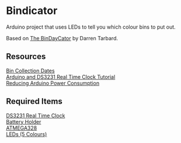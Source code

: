 # Bindicator
Arduino project that uses LEDs to tell you which colour bins to put out.

Based on [The BinDayCator](https://www.kickstarter.com/projects/tarbard/the-bindaycator) by Darren Tarbard.

## Resources
[Bin Collection Dates](https://mybexley.bexley.gov.uk/service/Missed_bin_collections)  
[Arduino and DS3231 Real Time Clock Tutorial](https://www.youtube.com/watch?v=E6wkvTG2Ofs)  
[Reducing Arduino Power Consumption](https://learn.sparkfun.com/tutorials/reducing-arduino-power-consumption)  


## Required Items
[DS3231 Real Time Clock](https://www.amazon.co.uk/DollaTek-DS3231-AT24C32-Precision-Arduino/dp/B07DK1SRPB/ref=sr_1_3?keywords=RTC+module+arduino&qid=1581893609&sr=8-3)  
[Battery Holder](https://uk.rs-online.com/web/p/battery-holders/5123552/)  
[ATMEGA328](https://uk.rs-online.com/web/p/microcontrollers/1310276/)  
[LEDs (5 Colours)](https://www.amazon.co.uk/gp/product/B06X3VT6TD/ref=ox_sc_act_title_1?smid=A1MEUEEKSUPDHQ&psc=1)  

